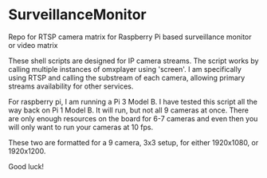 # SurveillanceMonitor
Repo for RTSP camera matrix for Raspberry Pi based surveillance monitor or video matrix

These shell scripts are designed for IP camera streams.  The script works by calling multiple instances
of omxplayer using 'screen'.  I am specifically using RTSP and calling the substream of each camera, allowing primary streams
availability for other services.  

For raspberry pi, I am running a Pi 3 Model B.  I have tested this script all the way back on Pi 1 Model B.  It will run, but
not all 9 cameras at once.  There are only enough resources on the board for 6-7 cameras and even then you will only want 
to run your cameras at 10 fps.  

These two are formatted for a 9 camera, 3x3 setup, for either 1920x1080, or 1920x1200.  

Good luck!
